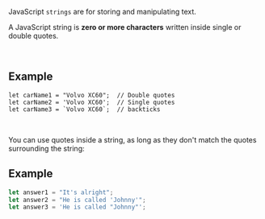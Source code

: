 JavaScript `strings` are for storing and manipulating text.

A JavaScript string is **zero or more characters** written inside single or double quotes.

&nbsp;

## Example

```
let carName1 = "Volvo XC60";  // Double quotes
let carName2 = 'Volvo XC60';  // Single quotes
let carName3 = `Volvo XC60`;  // backticks
```

&nbsp;

You can use quotes inside a string, as long as they don't match the quotes surrounding the string:

## Example

```js
let answer1 = "It's alright";
let answer2 = "He is called 'Johnny'";
let answer3 = 'He is called "Johnny"';
```

&nbsp;

&nbsp;

&nbsp;
&nbsp;
&nbsp;
&nbsp;
&nbsp;
&nbsp;
